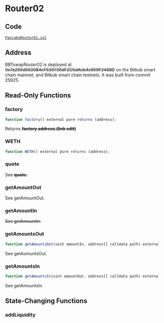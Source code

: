 # Router02

## Code

[`PancakeRouter01.sol`](https://github.com/BBT-DeFi/BBT-Swap/blob/main/periphery/contracts/PancakeRouter01.sol)

## Address

BBTswapRouter02 is deployed at ~~0x7a250d5630B4cF539739dF2C5dAcb4c659F2488D~~  on the Bitkub smart chain mainnet, and Bitkub smart chain testnets. It was built from commit 25925.

## Read-Only Functions

### factory

```javascript
function factory() external pure returns (address);
```

 Returns ~~**factory address.\(link edit\)**~~

### WETH

```javascript
function WETH() external pure returns (address);
```

### quote

See ~~**quote.**~~

### getAmountOut

See getAmountOut.

### getAmountIn

~~See getAmountIn.~~

### getAmountsOut

```javascript
function getAmountsOut(uint amountIn, address[] calldata path) external view returns (uint[] memory amounts);
```

See getAomuntsOut.

### getAmountsIn

```javascript
function getAmountsIn(uint amountOut, address[] calldata path) external view returns (uint[] memory amounts);
```

See getAmountsIn

## State-Changing Functions

### addLiquidity

